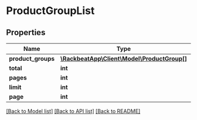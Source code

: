# ProductGroupList

## Properties
Name | Type | Description | Notes
------------ | ------------- | ------------- | -------------
**product_groups** | [**\RackbeatApp\Client\Model\ProductGroup[]**](ProductGroup.md) |  | [optional] 
**total** | **int** |  | [optional] 
**pages** | **int** |  | [optional] 
**limit** | **int** |  | [optional] 
**page** | **int** |  | [optional] 

[[Back to Model list]](../README.md#documentation-for-models) [[Back to API list]](../README.md#documentation-for-api-endpoints) [[Back to README]](../README.md)


